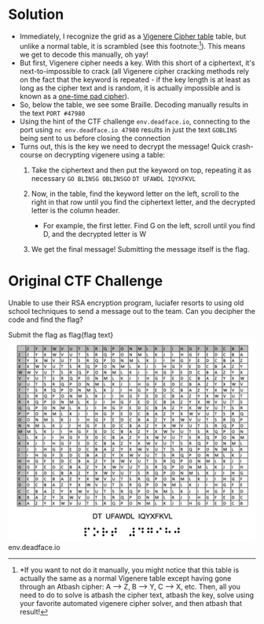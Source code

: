 # Solution
- Immediately, I recognize the grid as a [Vigenere Cipher table](https://www.geeksforgeeks.org/vigenere-cipher/) table, but unlike a normal table, it is scrambled (see this footnote:[^1]). This means we get to decode this manually, oh yay!
- But first, Vigenere cipher needs a key. With this short of a ciphertext, it's next-to-impossible to crack (all Vigenere cipher cracking methods rely on the fact that the keyword is repeated - if the key length is at least as long as the cipher text and is random, it is actually impossible and is known as a [one-time pad cipher](https://www.cryptomuseum.com/crypto/otp/index.htm)).
- So, below the table, we see some Braille. Decoding manually results in the text `PORT #47980`
- Using the hint of the CTF challenge `env.deadface.io`, connecting to the port using `nc env.deadface.io 47980` results in just the text `GOBLINS` being sent to us before closing the connection
- Turns out, this is the key we need to decrypt the message! Quick crash-course on decrypting vigenere using a table:
	1. Take the ciphertext and then put the keyword on top, repeating it as necessary
	`GO BLINSG OBLINSGO`
	`DT UFAWDL IQYXFKVL`

	2. Now, in the table, find the keyword letter on the left, scroll to the right in that row until you find the ciphertext letter, and the decrypted letter is the column header.
		- For example, the first letter. Find G on the left, scroll until you find D, and the decrypted letter is W
	3. We get the final message! Submitting the message itself is the flag.

[^1]: *If you want to not do it manually, you might notice that this table is actually the same as a normal Vigenere table except having gone through an Atbash cipher: A --> Z, B --> Y, C --> X, etc. Then, all you need to do to solve is atbash the cipher text, atbash the key, solve using your favorite automated vigenere cipher solver, and then atbash that result!

# Original CTF Challenge
Unable to use their RSA encryption program, luciafer resorts to using old school techniques to send a message out to the team. Can you decipher the code and find the flag?

Submit the flag as flag{flag text}
![Old_School_sm.png](../../_resources/Old_School_sm.png)
env.deadface.io